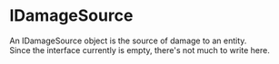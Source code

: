 # IDamageSource

An IDamageSource object is the source of damage to an entity.  
Since the interface currently is empty, there's not much to write here.